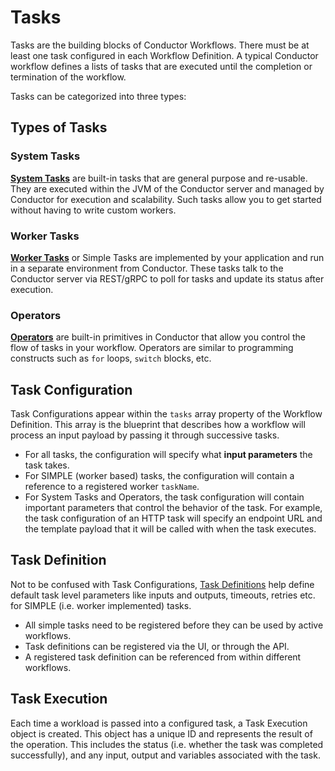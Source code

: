 # Tasks
Tasks are the building blocks of Conductor Workflows. There must be at least one task configured in each Workflow Definition. A typical Conductor workflow defines a lists of tasks that are executed until the completion or termination of the workflow.

Tasks can be categorized into three types: 

## Types of Tasks

### System Tasks

[**System Tasks**](../../reference/systemtasks/index.md) are built-in tasks that are general purpose and re-usable. They are executed within the JVM of the Conductor server and managed by Conductor for execution and scalability. Such tasks allow you to get started without having to write custom workers. 

### Worker Tasks

[**Worker Tasks**](../../documentation/configuration/workerdef.md) or Simple Tasks are implemented by your application and run in a separate environment from Conductor. These tasks talk to the Conductor server via REST/gRPC to poll for tasks and update its status after execution.

### Operators

[**Operators**](../../reference/operators/index.md) are built-in primitives in Conductor that allow you control the flow of tasks in your workflow. Operators are similar to programming constructs such as `for` loops, `switch` blocks, etc.

## Task Configuration

Task Configurations appear within the `tasks` array property of the Workflow Definition. This array is the blueprint that describes how a workflow will process an input payload by passing it through successive tasks.

* For all tasks, the configuration will specify what **input parameters** the task takes. 
* For SIMPLE (worker based) tasks, the configuration will contain a reference to a registered worker `taskName`. 
* For System Tasks and Operators, the task configuration will contain important parameters that control the behavior of the task. For example, the task configuration of an HTTP task will specify an endpoint URL and the template payload that it will be called with when the task executes.

## Task Definition

Not to be confused with Task Configurations, [Task Definitions](../../documentation/configuration/taskdef.md) help define default task level parameters like inputs and outputs, timeouts, retries etc. for SIMPLE (i.e. worker implemented) tasks.

* All simple tasks need to be registered before they can be used by active workflows.
* Task definitions can be registered via the UI, or through the API.
* A registered task definition can be referenced from within different workflows.

## Task Execution

Each time a workload is passed into a configured task, a Task Execution object is created. This object has a unique ID and represents the result of the operation. This includes the status (i.e. whether the task was completed successfully), and any input, output and variables associated with the task. 
